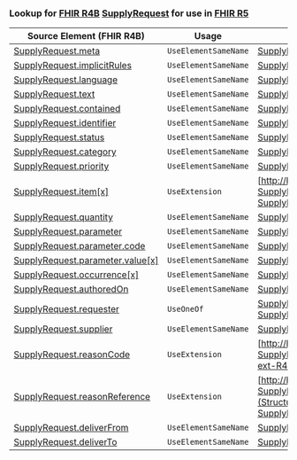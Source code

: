 ### Lookup for [FHIR R4B](https://hl7.org/fhir/R4B/) [SupplyRequest](https://hl7.org/fhir/R4B/SupplyRequest.html) for use in [FHIR R5](https://hl7.org/fhir/R5/)

| Source Element (FHIR R4B) | Usage | Target |
| -------------- | ----- | ------ |
| [SupplyRequest.meta](https://hl7.org/fhir/R4B/SupplyRequest.html#resource) | `UseElementSameName` | [SupplyRequest.meta](https://hl7.org/fhir/R5/SupplyRequest.html#resource) |
| [SupplyRequest.implicitRules](https://hl7.org/fhir/R4B/SupplyRequest.html#resource) | `UseElementSameName` | [SupplyRequest.implicitRules](https://hl7.org/fhir/R5/SupplyRequest.html#resource) |
| [SupplyRequest.language](https://hl7.org/fhir/R4B/SupplyRequest.html#resource) | `UseElementSameName` | [SupplyRequest.language](https://hl7.org/fhir/R5/SupplyRequest.html#resource) |
| [SupplyRequest.text](https://hl7.org/fhir/R4B/SupplyRequest.html#resource) | `UseElementSameName` | [SupplyRequest.text](https://hl7.org/fhir/R5/SupplyRequest.html#resource) |
| [SupplyRequest.contained](https://hl7.org/fhir/R4B/SupplyRequest.html#resource) | `UseElementSameName` | [SupplyRequest.contained](https://hl7.org/fhir/R5/SupplyRequest.html#resource) |
| [SupplyRequest.identifier](https://hl7.org/fhir/R4B/SupplyRequest.html#resource) | `UseElementSameName` | [SupplyRequest.identifier](https://hl7.org/fhir/R5/SupplyRequest.html#resource) |
| [SupplyRequest.status](https://hl7.org/fhir/R4B/SupplyRequest.html#resource) | `UseElementSameName` | [SupplyRequest.status](https://hl7.org/fhir/R5/SupplyRequest.html#resource) |
| [SupplyRequest.category](https://hl7.org/fhir/R4B/SupplyRequest.html#resource) | `UseElementSameName` | [SupplyRequest.category](https://hl7.org/fhir/R5/SupplyRequest.html#resource) |
| [SupplyRequest.priority](https://hl7.org/fhir/R4B/SupplyRequest.html#resource) | `UseElementSameName` | [SupplyRequest.priority](https://hl7.org/fhir/R5/SupplyRequest.html#resource) |
| [SupplyRequest.item[x]](https://hl7.org/fhir/R4B/SupplyRequest.html#resource) | `UseExtension` | [http://hl7.org/fhir/4.3/StructureDefinition/extension-SupplyRequest.item](StructureDefinition-ext-R4B-SupplyRequest.item.html) |
| [SupplyRequest.quantity](https://hl7.org/fhir/R4B/SupplyRequest.html#resource) | `UseElementSameName` | [SupplyRequest.quantity](https://hl7.org/fhir/R5/SupplyRequest.html#resource) |
| [SupplyRequest.parameter](https://hl7.org/fhir/R4B/SupplyRequest.html#resource) | `UseElementSameName` | [SupplyRequest.parameter](https://hl7.org/fhir/R5/SupplyRequest.html#resource) |
| [SupplyRequest.parameter.code](https://hl7.org/fhir/R4B/SupplyRequest.html#resource) | `UseElementSameName` | [SupplyRequest.parameter.code](https://hl7.org/fhir/R5/SupplyRequest.html#resource) |
| [SupplyRequest.parameter.value[x]](https://hl7.org/fhir/R4B/SupplyRequest.html#resource) | `UseElementSameName` | [SupplyRequest.parameter.value[x]](https://hl7.org/fhir/R5/SupplyRequest.html#resource) |
| [SupplyRequest.occurrence[x]](https://hl7.org/fhir/R4B/SupplyRequest.html#resource) | `UseElementSameName` | [SupplyRequest.occurrence[x]](https://hl7.org/fhir/R5/SupplyRequest.html#resource) |
| [SupplyRequest.authoredOn](https://hl7.org/fhir/R4B/SupplyRequest.html#resource) | `UseElementSameName` | [SupplyRequest.authoredOn](https://hl7.org/fhir/R5/SupplyRequest.html#resource) |
| [SupplyRequest.requester](https://hl7.org/fhir/R4B/SupplyRequest.html#resource) | `UseOneOf` | [SupplyRequest.requester](https://hl7.org/fhir/R5/SupplyRequest.html#resource)<br />[SupplyRequest.requester](https://hl7.org/fhir/R5/SupplyRequest.html#resource) |
| [SupplyRequest.supplier](https://hl7.org/fhir/R4B/SupplyRequest.html#resource) | `UseElementSameName` | [SupplyRequest.supplier](https://hl7.org/fhir/R5/SupplyRequest.html#resource) |
| [SupplyRequest.reasonCode](https://hl7.org/fhir/R4B/SupplyRequest.html#resource) | `UseExtension` | [http://hl7.org/fhir/4.3/StructureDefinition/extension-SupplyRequest.reasonCode](StructureDefinition-ext-R4B-SupplyRequest.reasonCode.html) |
| [SupplyRequest.reasonReference](https://hl7.org/fhir/R4B/SupplyRequest.html#resource) | `UseExtension` | [http://hl7.org/fhir/4.3/StructureDefinition/extension-SupplyRequest.reasonReference](StructureDefinition-ext-R4B-SupplyRequest.reasonReference.html) |
| [SupplyRequest.deliverFrom](https://hl7.org/fhir/R4B/SupplyRequest.html#resource) | `UseElementSameName` | [SupplyRequest.deliverFrom](https://hl7.org/fhir/R5/SupplyRequest.html#resource) |
| [SupplyRequest.deliverTo](https://hl7.org/fhir/R4B/SupplyRequest.html#resource) | `UseElementSameName` | [SupplyRequest.deliverTo](https://hl7.org/fhir/R5/SupplyRequest.html#resource) |
